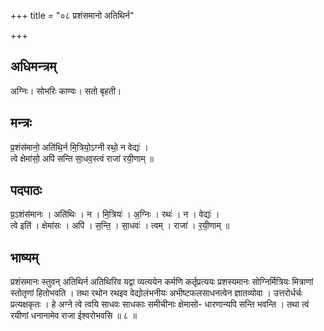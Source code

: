 +++
title = "०८ प्रशंसमानो अतिथिर्न"

+++
## अधिमन्त्रम्
अग्निः। सोभरिः काण्वः। सतो बृहती।

## मन्त्रः
प्र॒शंस॑मानो॒ अति॑थि॒र्न मि॒त्रियो॒ऽग्नी रथो॒ न वेद्यः॑ ।  
त्वे क्षेमा॑सो॒ अपि॑ सन्ति सा॒धव॒स्त्वं राजा॑ रयी॒णाम् ॥

## पदपाठः
प्र॒ऽशंस॑मानः । अति॑थिः । न । मि॒त्रियः॑ । अ॒ग्निः । रथः॑ । न । वेद्यः॑ ।  
त्वे इति॑ । क्षेमा॑सः । अपि॑ । स॒न्ति॒ । सा॒धवः॑ । त्वम् । राजा॑ । र॒यी॒णाम् ॥

## भाष्यम्
प्रशंसमानः स्तुवन् अतिथिर्न अतिथिरिव यद्वा व्यत्ययेन कर्मणि कर्तृप्रत्ययः प्रशस्यमानः सोग्निर्मित्रियः मित्राणां स्तोतृणां हितोभवति । तथा रथोन रथइव वेद्योलंभनीयः अभीष्टफलसाधनत्वेन ज्ञातव्योवा । उत्तरोर्धर्चः प्रत्यक्षकृतः । हे अग्ने त्वे त्वयि साधवः साधकाः समीचीनाः क्षेमासो- धारणान्यपि सन्ति भवन्ति । तथा त्वं रयीणां धनानामेव राजा ईश्वरोभवसि ॥ ८ ॥